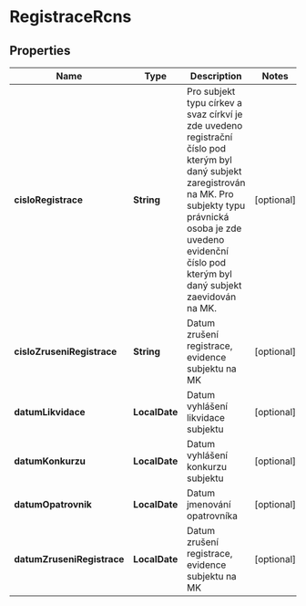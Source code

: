 

# RegistraceRcns


## Properties

| Name | Type | Description | Notes |
|------------ | ------------- | ------------- | -------------|
|**cisloRegistrace** | **String** | Pro subjekt typu církev a svaz církví je zde uvedeno registrační číslo pod kterým byl daný subjekt zaregistrován na MK. Pro subjekty typu právnická osoba je zde uvedeno evidenční číslo pod kterým byl daný subjekt zaevidován na MK. |  [optional] |
|**cisloZruseniRegistrace** | **String** | Datum zrušení registrace, evidence subjektu na MK |  [optional] |
|**datumLikvidace** | **LocalDate** | Datum vyhlášení likvidace subjektu |  [optional] |
|**datumKonkurzu** | **LocalDate** | Datum vyhlášení konkurzu subjektu |  [optional] |
|**datumOpatrovnik** | **LocalDate** | Datum jmenování opatrovníka |  [optional] |
|**datumZruseniRegistrace** | **LocalDate** | Datum zrušení registrace, evidence subjektu na MK |  [optional] |



